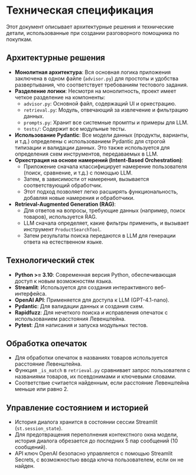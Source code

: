 # Техническая спецификация

Этот документ описывает архитектурные решения и технические детали, использованные при создании разговорного помощника по покупкам.

## Архитектурные решения

-   **Монолитная архитектура**: Вся основная логика приложения заключена в одном файле (`advisor.py`) для простоты и удобства развертывания, что соответствует требованиям тестового задания.
-   **Разделение логики**: Несмотря на монолитность, проект имеет четкое разделение на компоненты:
    -   `advisor.py`: Основной файл, содержащий UI и оркестрацию.
    -   `retrieval.py`: Модуль, отвечающий за извлечение и фильтрацию данных.
    -   `prompts.py`: Хранит все системные промпты и примеры для LLM.
    -   `tests/`: Содержит все модульные тесты.
-   **Использование Pydantic**: Все модели данных (продукты, варианты, и т.д.) определены с использованием Pydantic для строгой типизации и валидации данных. Это также используется для определения схем инструментов, передаваемых в LLM.
-   **Оркестрация на основе намерений (Intent-Based Orchestration)**:
    -   Приложение сначала классифицирует намерение пользователя (поиск, сравнение, и т.д.) с помощью LLM.
    -   Затем, в зависимости от намерения, вызывается соответствующий обработчик.
    -   Этот подход позволяет легко расширять функциональность, добавляя новые намерения и обработчики.
-   **Retrieval-Augmented Generation (RAG)**:
    -   Для ответов на вопросы, требующие данных (например, поиск товаров), используется RAG.
    -   LLM сначала определяет, какие фильтры применить, и вызывает инструмент `ProductSearchTool`.
    -   Затем результаты поиска передаются в LLM для генерации ответа на естественном языке.

## Технологический стек

-   **Python >= 3.10**: Современная версия Python, обеспечивающая доступ к новым возможностям языка.
-   **Streamlit**: Используется для создания интерактивного веб-интерфейса.
-   **OpenAI API**: Применяется для доступа к LLM (GPT-4.1-nano).
-   **Pydantic**: Для валидации данных и создания схем.
-   **Rapidfuzz**: Для нечеткого поиска и исправления опечаток с использованием расстояния Левенштейна.
-   **Pytest**: Для написания и запуска модульных тестов.

## Обработка опечаток

-   Для обработки опечаток в названиях товаров используется расстояние Левенштейна.
-   Функция `_is_match` в `retrieval.py` сравнивает запрос пользователя с названиями товаров, их псевдонимами и ключевыми словами.
-   Соответствие считается найденным, если расстояние Левенштейна меньше или равно 2.

## Управление состоянием и историей

-   История диалога хранится в состоянии сессии Streamlit (`st.session_state`).
-   Для предотвращения переполнения контекстного окна модели, история диалога обрезается до последних 5 пар сообщений (10 сообщений).
-   API ключ OpenAI безопасно управляется с помощью Streamlit Secrets, с возможностью ввода ключа пользователем, если он не найден.
